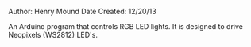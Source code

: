 Author: Henry Mound
Date Created: 12/20/13

An Arduino program that controls RGB LED lights. It is designed to drive Neopixels (WS2812) LED's.
